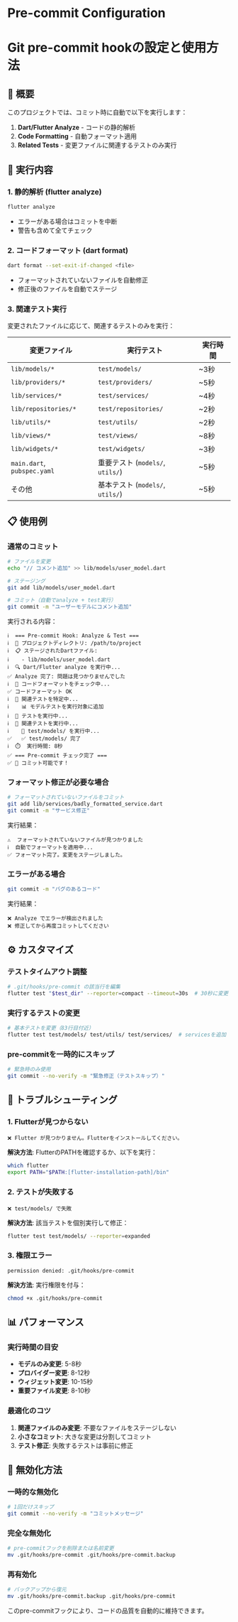 # Pre-commit Configuration
# Git pre-commit hookの設定と使用方法

## 🎯 概要
このプロジェクトでは、コミット時に自動で以下を実行します：
1. **Dart/Flutter Analyze** - コードの静的解析
2. **Code Formatting** - 自動フォーマット適用
3. **Related Tests** - 変更ファイルに関連するテストのみ実行

## 🔧 実行内容

### 1. 静的解析 (flutter analyze)
```bash
flutter analyze
```
- エラーがある場合はコミットを中断
- 警告も含めて全てチェック

### 2. コードフォーマット (dart format)
```bash
dart format --set-exit-if-changed <file>
```
- フォーマットされていないファイルを自動修正
- 修正後のファイルを自動でステージ

### 3. 関連テスト実行
変更されたファイルに応じて、関連するテストのみを実行：

| 変更ファイル | 実行テスト | 実行時間 |
|-------------|-----------|----------|
| `lib/models/*` | `test/models/` | ~3秒 |
| `lib/providers/*` | `test/providers/` | ~5秒 |
| `lib/services/*` | `test/services/` | ~4秒 |
| `lib/repositories/*` | `test/repositories/` | ~2秒 |
| `lib/utils/*` | `test/utils/` | ~2秒 |
| `lib/views/*` | `test/views/` | ~8秒 |
| `lib/widgets/*` | `test/widgets/` | ~3秒 |
| `main.dart`, `pubspec.yaml` | 重要テスト (`models/`, `utils/`) | ~5秒 |
| その他 | 基本テスト (`models/`, `utils/`) | ~5秒 |

## 📋 使用例

### 通常のコミット
```bash
# ファイルを変更
echo "// コメント追加" >> lib/models/user_model.dart

# ステージング
git add lib/models/user_model.dart

# コミット（自動でanalyze + test実行）
git commit -m "ユーザーモデルにコメント追加"
```

実行される内容：
```
ℹ️  === Pre-commit Hook: Analyze & Test ===
ℹ️  📂 プロジェクトディレクトリ: /path/to/project
ℹ️  📋 ステージされたDartファイル:
ℹ️    - lib/models/user_model.dart
ℹ️  🔍 Dart/Flutter analyze を実行中...
✅ Analyze 完了: 問題は見つかりませんでした
ℹ️  🎨 コードフォーマットをチェック中...
✅ コードフォーマット OK
ℹ️  🎯 関連テストを特定中...
ℹ️    📊 モデルテストを実行対象に追加
ℹ️  🧪 テストを実行中...
ℹ️  🎯 関連テストを実行中...
ℹ️    📂 test/models/ を実行中...
✅   ✅ test/models/ 完了
ℹ️  ⏱️  実行時間: 8秒
✅ === Pre-commit チェック完了 ===
✅ 🎉 コミット可能です！
```

### フォーマット修正が必要な場合
```bash
# フォーマットされていないファイルをコミット
git add lib/services/badly_formatted_service.dart
git commit -m "サービス修正"
```

実行結果：
```
⚠️  フォーマットされていないファイルが見つかりました
ℹ️  自動でフォーマットを適用中...
✅ フォーマット完了。変更をステージしました。
```

### エラーがある場合
```bash
git commit -m "バグのあるコード"
```

実行結果：
```
❌ Analyze でエラーが検出されました
❌ 修正してから再度コミットしてください
```

## ⚙️ カスタマイズ

### テストタイムアウト調整
```bash
# .git/hooks/pre-commit の該当行を編集
flutter test "$test_dir" --reporter=compact --timeout=30s  # 30秒に変更
```

### 実行するテストの変更
```bash
# 基本テストを変更（83行目付近）
flutter test test/models/ test/utils/ test/services/  # servicesを追加
```

### pre-commitを一時的にスキップ
```bash
# 緊急時のみ使用
git commit --no-verify -m "緊急修正（テストスキップ）"
```

## 🚨 トラブルシューティング

### 1. Flutterが見つからない
```
❌ Flutter が見つかりません。Flutterをインストールしてください。
```
**解決方法**: FlutterのPATHを確認するか、以下を実行：
```bash
which flutter
export PATH="$PATH:[flutter-installation-path]/bin"
```

### 2. テストが失敗する
```
❌ test/models/ で失敗
```
**解決方法**: 該当テストを個別実行して修正：
```bash
flutter test test/models/ --reporter=expanded
```

### 3. 権限エラー
```
permission denied: .git/hooks/pre-commit
```
**解決方法**: 実行権限を付与：
```bash
chmod +x .git/hooks/pre-commit
```

## 📊 パフォーマンス

### 実行時間の目安
- **モデルのみ変更**: 5-8秒
- **プロバイダー変更**: 8-12秒  
- **ウィジェット変更**: 10-15秒
- **重要ファイル変更**: 8-10秒

### 最適化のコツ
1. **関連ファイルのみ変更**: 不要なファイルをステージしない
2. **小さなコミット**: 大きな変更は分割してコミット
3. **テスト修正**: 失敗するテストは事前に修正

## 🔧 無効化方法

### 一時的な無効化
```bash
# 1回だけスキップ
git commit --no-verify -m "コミットメッセージ"
```

### 完全な無効化
```bash
# pre-commitフックを削除または名前変更
mv .git/hooks/pre-commit .git/hooks/pre-commit.backup
```

### 再有効化
```bash
# バックアップから復元
mv .git/hooks/pre-commit.backup .git/hooks/pre-commit
```

このpre-commitフックにより、コードの品質を自動的に維持できます。
